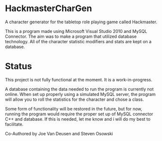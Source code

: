 HackmasterCharGen
=================

A character generator for the tabletop role playing game called Hackmaster.

This is a program made using Microsoft Visual Studio 2010 and MySQL Connector. The aim was to make a program that utilized database technology. All of the character statistic modifiers and stats are kept on a database.

Status
=================
This project is not fully functional at the moment. It is a work-in-progress.

A database containing the data needed to run the program is currently not online. When set up properly using a simulated MySQL server, the program will allow you to roll the statistics for the character and chose a class.

Some form of functionality will be restored in the future, but for now, running the program would require the proper set up of MySQL connector C++ and database. If this is needed, let me know and i will do my best to facilitate.

Co-Authored by Joe Van Deusen and Steven Osowski
